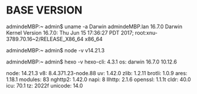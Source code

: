 # BASE VERSION

admindeMBP:~ admin$ uname -a
Darwin admindeMBP.lan 16.7.0 Darwin Kernel Version 16.7.0: Thu Jun 15 17:36:27 PDT 2017; root:xnu-3789.70.16~2/RELEASE_X86_64 x86_64


admindeMBP:~ admin$ node -v
v14.21.3

admindeMBP:~ admin$ hexo -v
hexo-cli: 4.3.1
os: darwin 16.7.0 10.12.6

node: 14.21.3
v8: 8.4.371.23-node.88
uv: 1.42.0
zlib: 1.2.11
brotli: 1.0.9
ares: 1.18.1
modules: 83
nghttp2: 1.42.0
napi: 8
llhttp: 2.1.6
openssl: 1.1.1t
cldr: 40.0
icu: 70.1
tz: 2022f
unicode: 14.0

